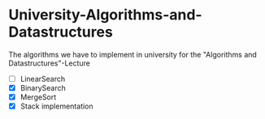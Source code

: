 # University-Algorithms-and-Datastructures
The algorithms we have to implement in university for the "Algorithms and Datastructures"-Lecture
- [ ] LinearSearch
- [x] BinarySearch
- [x] MergeSort
- [x] Stack implementation
